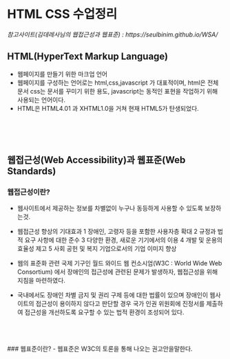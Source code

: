 <h1>HTML CSS 수업정리 </h1>
<cite>참고사이트(김데레사님의 웹접근성과 웹표준) : https://seulbinim.github.io/WSA/ </cite>

## HTML(HyperText Markup Language)
* 웹페이지를 만들기 위한 마크업 언어<br>
* 웹페이지를 구성하는 언어로는 html,css,javascript 가 대표적이며, html은 전체 문서 css는 문서를 꾸미기 위한 용도, javascript는 동적인 표현을 작업하기 위해 사용되는 언어이다.<br>
* HTML은 HTML4.01 과 XHTML1.0을 거쳐 현재 HTML5가 탄생되었다.
<br>
<br>
<br>

## 웹접근성(Web Accessibility)과 웹표준(Web Standards)
### 웹접근성이란?
- 웹사이트에서 제공하는 정보를 차별없이 누구나 동등하게 사용할 수 있도록 보장하는것.
* 웹접근성 향상의 기대효과 
1 장애인, 고령자 등을 포함한 사용자층 확대
2 규정과 법적 요구 사항에 대한 준수
3 다양한 환경, 새로운 기기에서의 이용
4 개발 및 운용의 효율성 제고
5 사회 공헌 및 복지 기업으로서의 기업 이미지 향상

* 웹의 표준화 관련 국제 기구인 월드 와이드 웹 컨소시엄(W3C : World Wide Web Consortium) 에서 장애인의 접근성에 관련된 문제가 발생하자, 웹접근성을 위해 지침을 마련하였다. 
* 국내에서도 장애인 차별 금지 및 권리 구제 등에 대한 법률이 있으며 장애인이 웹사이트의 접근성이 용이하지 않다고 판단할 경우 국가 인권 위원회에 진정서를 제출하여 접근성을 개선하도록 요구할 수 있는 법적 환경이 조성되어 있다.


<br>
<br>
<br>
### 웹표준이란?
- 웹표준은 W3C의 토론을 통해 나오는 권고안을말한다.
